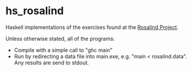 hs_rosalind
===========

Haskell implementations of the exercises found at the [Rosalind Project](http://rosalind.info).

Unless otherwise stated, all of the programs:

- Compile with a simple call to "ghc main"
- Run by redirecting a data file into main.exe, e.g. "main < rosalind.data".  Any results are send to stdout.
 

